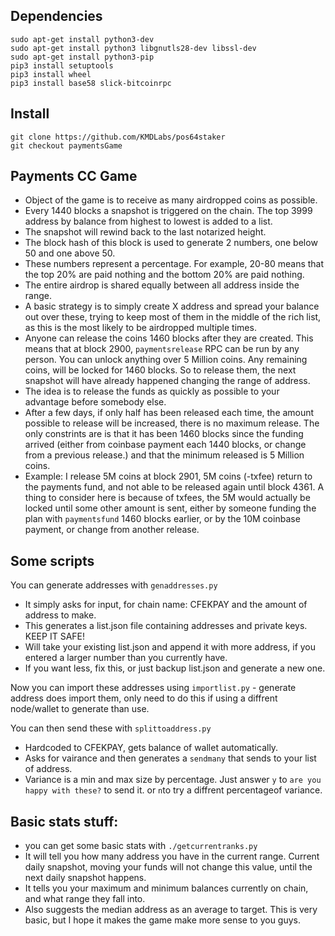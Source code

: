 ## Dependencies
```shell
sudo apt-get install python3-dev
sudo apt-get install python3 libgnutls28-dev libssl-dev
sudo apt-get install python3-pip
pip3 install setuptools
pip3 install wheel
pip3 install base58 slick-bitcoinrpc
```

## Install

```shell
git clone https://github.com/KMDLabs/pos64staker
git checkout paymentsGame
```

## Payments CC Game 

- Object of the game is to receive as many airdropped coins as possible.
- Every 1440 blocks a snapshot is triggered on the chain. The top 3999 address by balance from highest to lowest is added to a list.
- The snapshot will rewind back to the last notarized height. 
- The block hash of this block is used to generate 2 numbers, one below 50 and one above 50. 
- These numbers represent a percentage. For example, 20-80 means that the top 20% are paid nothing and the bottom 20% are paid nothing.
- The entire airdrop is shared equally between all address inside the range. 
- A basic strategy is to simply create X address and spread your balance out over these, trying to keep most of them in the middle of the rich list, as this is the most likely to be airdropped multiple times. 
- Anyone can release the coins 1460 blocks after they are created. This means that at block 2900, `paymentsrelease` RPC can be run by any person. You can unlock anything over 5 Million coins. Any remaining coins, will be locked for 1460 blocks. So to release them, the next snapshot will have already happened changing the range of address. 
- The idea is to release the funds as quickly as possible to your advantage before somebody else. 
- After a few days, if only half has been released each time, the amount possible to release will be increased, there is no maximum release. The only constrints are is that it has been 1460 blocks since the funding arrived (either from coinbase payment each 1440 blocks, or change from a previous release.) and that the minimum released is 5 Million coins.
- Example: I release 5M coins at block 2901, 5M coins (-txfee) return to the payments fund, and not able to be released again until block 4361. A thing to consider here is because of txfees, the 5M would actually be locked until some other amount is sent, either by someone funding the plan with `paymentsfund` 1460 blocks earlier, or by the 10M coinbase payment, or change from another release. 

## Some scripts 

You can generate addresses with `genaddresses.py` 
- It simply asks for input, for chain name: CFEKPAY and the amount of address to make. 
- This generates a list.json file containing addresses and private keys. KEEP IT SAFE!
- Will take your existing list.json and append it with more address, if you entered a larger number than you currently have. 
- If you want less, fix this, or just backup list.json and generate a new one.

Now you can import these addresses using `importlist.py` - generate address does import them, only need to do this if using a diffrent node/wallet to generate than use. 

You can then send these with `splittoaddress.py`
- Hardcoded to CFEKPAY, gets balance of wallet automatically. 
- Asks for vairance and then generates a `sendmany` that sends to your list of address. 
- Variance is a min and max size by percentage. Just answer `y` to `are you happy with these?` to send it. or `n`to try a diffrent percentageof variance.

## Basic stats stuff:
- you can get some basic stats with `./getcurrentranks.py`
- It will tell you how many address you have in the current range. Current daily snapshot, moving your funds will not change this value, until the next daily snapshot happens.
- It tells you your maximum and minimum balances currently on chain, and what range they fall into. 
- Also suggests the median address as an average to target. This is very basic, but I hope it makes the game make more sense to you guys. 
